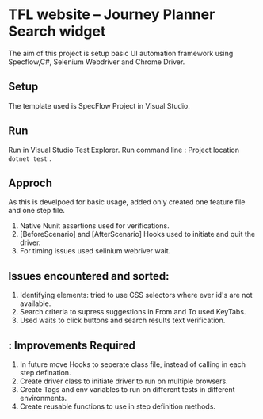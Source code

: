 # TFL website – Journey Planner Search widget

The aim of this project is setup basic UI automation framework using Specflow,C#, Selenium Webdriver and Chrome Driver.

## Setup
The template used is SpecFlow Project in Visual Studio.

## Run
Run in Visual Studio Test Explorer.
Run command line : Project location `dotnet test` .

## Approch

As this is develpoed for basic usage, added only created one feature file and one step file.
1) Native Nunit assertions used for verifications.
2) [BeforeScenario] and [AfterScenario] Hooks used to initiate and quit the driver.
3) For timing issues used selinium webriver wait.

## Issues encountered and sorted:
1) Identifying elements: tried to use CSS selectors where ever id's are not available.
2) Search criteria to supress  suggestions in From and To used KeyTabs.
3) Used waits to click buttons and search results text verification.

## <To-Do>: Improvements Required
1) In future move Hooks to seperate class file, instead of calling in each step defination.
2) Create driver class to initiate driver to run on multiple browsers.
3) Create Tags and env variables to run on different tests in different environments.
4) Create reusable functions to use in step definition methods.

